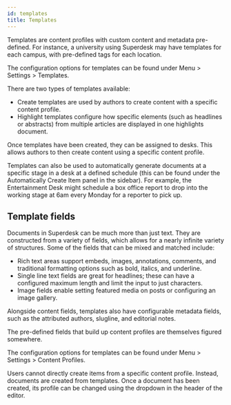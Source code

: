 ```yaml
---
id: templates
title: Templates
---
```


Templates are content profiles with custom content and metadata pre-defined.
For instance, a university using Superdesk may have templates for each campus, with pre-defined tags for each location.

The configuration options for templates can be found under Menu > Settings > Templates.

There are two types of templates available:

- Create templates are used by authors to create content with a specific content profile.
- Highlight templates configure how specific elements (such as headlines or abstracts) from multiple articles are displayed in one highlights document.

Once templates have been created, they can be assigned to desks.
This allows authors to then create content using a specific content profile.

Templates can also be used to automatically generate documents at a specific stage in a desk at a defined schedule (this can be found under the Automatically Create Item panel in the sidebar).
For example, the Entertainment Desk might schedule a box office report to drop into the working stage at 6am every Monday for a reporter to pick up.

## Template fields

Documents in Superdesk can be much more than just text.
They are constructed from a variety of fields, which allows for a nearly infinite variety of structures.
Some of the fields that can be mixed and matched include:

- Rich text areas support embeds, images, annotations, comments, and traditional formatting options such as bold, italics, and underline.
- Single line text fields are great for headlines; these can have a configured maximum length and limit the input to just characters.
- Image fields enable setting featured media on posts or configuring an image gallery.

Alongside content fields, templates also have configurable metadata fields, such as the attributed authors, slugline, and editorial notes.

The pre-defined fields that build up content profiles are themselves figured somewhere.

The configuration options for templates can be found under Menu > Settings > Content Profiles.

Users cannot directly create items from a specific content profile.
Instead, documents are created from templates.
Once a document has been created, its profile can be changed using the dropdown in the header of the editor.

